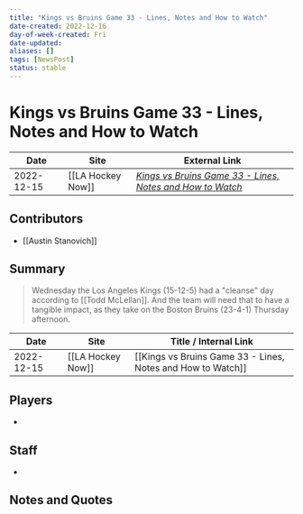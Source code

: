 ```yaml
---
title: "Kings vs Bruins Game 33 - Lines, Notes and How to Watch"
date-created: 2022-12-16
day-of-week-created: Fri
date-updated: 
aliases: []
tags: [NewsPost]
status: stable
---
```


# Kings vs Bruins Game 33 - Lines, Notes and How to Watch

| Date       | Site              | External Link                                                                                                                                                            |
| ---------- | ----------------- | ------------------------------------------------------------------------------------------------------------------------------------------------------------------------ |
| 2022-12-15 | [[LA Hockey Now]] | [*Kings vs Bruins Game 33 - Lines, Notes and How to Watch*](https://www.lahockeynow.com/2022/12/15/los-angeles-kings-vs-boston-bruins-game-33-lines-notes--how-to-watch) |

## Contributors
- [[Austin Stanovich]]

## Summary
> Wednesday the Los Angeles Kings (15-12-5) had a "cleanse" day according to [[Todd McLellan]]. And the team will need that to have a tangible impact, as they take on the Boston Bruins (23-4-1) Thursday afternoon.

| Date       | Site              | Title / Internal Link                                       |
| ---------- | ----------------- | ----------------------------------------------------------- |
| 2022-12-15 | [[LA Hockey Now]] | [[Kings vs Bruins Game 33 - Lines, Notes and How to Watch]] |

## Players
- 

## Staff
- 

## Notes and Quotes


